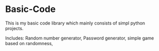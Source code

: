# Basic-Code
This is my basic code library which mainly consists of simpl python projects.

Includes:
Random number generator,
Password generator,
simple game based on randomness,
